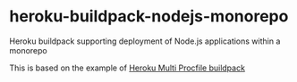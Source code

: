# heroku-buildpack-nodejs-monorepo
Heroku buildpack supporting deployment of Node.js applications within a monorepo

This is based on the example of [Heroku Multi Procfile buildpack](https://github.com/heroku/heroku-buildpack-multi-procfile)
